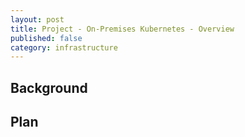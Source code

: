 ```yaml
---
layout: post
title: Project - On-Premises Kubernetes - Overview
published: false
category: infrastructure
---
```


## Background

## Plan
